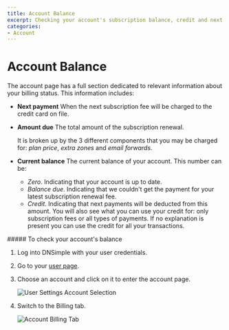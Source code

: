 ```yaml
---
title: Account Balance
excerpt: Checking your account's subscription balance, credit and next payment due.
categories:
- Account
---
```


# Account Balance

The account page has a full section dedicated to relevant information about your billing status. This information includes:

- **Next payment**
  When the next subscription fee will be charged to the credit card on file.

- **Amount due**
  The total amount of the subscription renewal.

  It is broken up by the 3 different components that you may be charged for: _plan price_, _extra zones_ and _email forwards_.

- **Current balance**
  The current balance of your account. This number can be:
  - _Zero_. Indicating that your account is up to date.
  - _Balance due_. Indicating that we couldn't get the payment for your latest subscription renewal fee.
  - _Credit_. Indicating that next payments will be deducted from this amount. You will also see what you can use your credit for: only subscription fees or all types of payments. If no explanation is present you can use the credit for all your transactions.


<div class="section-steps" markdown="1">
##### To check your account's balance

1.  Log into DNSimple with your user credentials.
1.  Go to your [user page](https://dnsimple.com/user).
1.  Choose an account and click on it to enter the account page.

    ![User Settings Account Selection](/files/user-account-selection.jpg)

1.  Switch to the <label>Billing</label> tab.

    ![Account Billing Tab](/files/account-balance.jpg)

</div>

